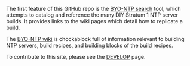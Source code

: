 The first feature of this GitHub repo is the [BYO-NTP search](https://byo-ntp.github.io/recipes/) tool, which attempts to catalog and reference the many DIY Stratum 1 NTP server builds. It provides links to the wiki pages which detail how to replicate a build.

The [BYO-NTP wiki](https://github.com/BYO-NTP/recipes/wiki) is chockablock full of information relevant to building NTP servers, build recipes, and building blocks of the build recipes.

To contribute to this site, please see the [DEVELOP](DEVELOP.md) page.